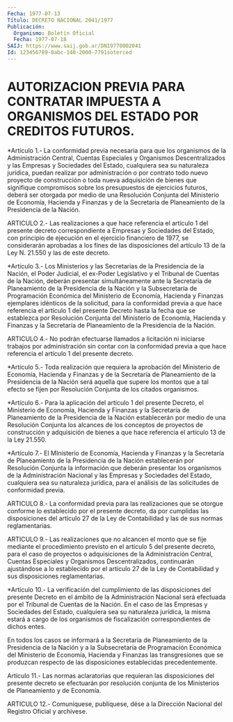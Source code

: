 ```yaml
---
Fecha: 1977-07-13
Título: DECRETO NACIONAL 2041/1977
Publicación:
  Organismo: Boletín Oficial
  Fecha: 1977-07-18
SAIJ: https://www.saij.gob.ar/DN19770002041
Id: 123456789-0abc-140-2000-7791soterced
---
```

# AUTORIZACION PREVIA PARA CONTRATAR IMPUESTA A ORGANISMOS DEL ESTADO POR CREDITOS FUTUROS.

<a id="1"></a>
*Artículo  1.-  La  conformidad  previa necesaria para que los organismos  de  la  Administración Central,  Cuentas  Especiales  y Organismos  Descentralizados   y  las  Empresas  y  Sociedades  del Estado, cualquiera sea su naturaleza  jurídica, puedan realizar por administración o por contrato todo nuevo  proyecto  de construcción o  toda  nueva  adquisición  de  bienes  que signifique compromisos sobre los presupuestos de ejercicios futuros,  deberá  ser otorgada por  medio  de  una Resolución Conjunta del Ministerio de Economía, Hacienda y Finanzas  y  de  la  Secretaría  de  Planeamiento  de la Presidencia de la Nación.

<a id="2"></a>
ARTICULO  2.-  Las  realizaciones  a  que  hace  referencia el artículo  1  del  presente  decreto  correspondiente  a Empresas  y Sociedades  del Estado, con principio de ejecución en el  ejercicio financiero de  1977,  se  considerarán aprobadas a los fines de las disposiciones del artículo  13  de  la  Ley N. 21.550 y las de este decreto.

<a id="3"></a>
*Artículo  3.-  Los  Ministerios  y  las  Secretarías  de  la Presidencia    de   la  Nación,  el  Poder  Judicial,  el  ex-Poder Legislativo  y  el  Tribunal  de  Cuentas  de  la  Nación,  deberán presentar simultáneamente  ante la Secretaría de Planeamiento de la Presidencia  de  la  Nación  y  la  Subsecretaría  de  Programación Económica  del  Ministerio  de  Economía,    Hacienda   y  Finanzas ejemplares idénticos de la solicitud, para la conformidad  previa a que  hace  referencia  el artículo 1 del presente Decreto hasta  la fecha que se establezca  por  Resolución Conjunta del Ministerio de Economía, Hacienda y Finanzas y  la  Secretaría  de Planeamiento de la Presidencia de la Nación.

<a id="4"></a>
ARTICULO  4.-  No  podrán  efectuarse llamados a licitación ni iniciarse trabajos por administración sin contar con la conformidad  previa  a  que  hace  referencia  el  artículo  1  del presente decreto.

<a id="5"></a>
*Artículo  5.- Toda realización que requiera la aprobación del Ministerio de Economía,  Hacienda  y Finanzas y de la Secretaría de Planeamiento  de  la  Presidencia de la  Nación  será  aquella  que supere  los  montos  que a  tal  efecto  se  fijen  por  Resolución Conjunta de los citados organismos.

<a id="6"></a>
*Artículo  6.-  Para la aplicación del artículo 1 del presente Decreto, el Ministerio  de  Economía,  Hacienda  y  Finanzas  y  la Secretaría    de  Planeamiento  de  la  Presidencia  de  la  Nación establecerán por  medio  de una Resolución Conjunta los alcances de los conceptos de proyectos  de construcción y adquisición de bienes a que hace referencia el artículo 13 de la Ley 21.550.

<a id="7"></a>
*Artículo 7.- El MInisterio de Economía, Hacienda y Finanzas y la Secretaría  de  Planeamiento  de  la  Presidencia  de  la Nación establecerán  por  Resolución  Conjunta  la información que deberán presentar  los  organismos  de  la Administración  Nacional  y  las Empresas  y Sociedades del Estado,  cualquiera  sea  su  naturaleza jurídica, para  el  análisis  de  las  solicitudes  de  conformidad previa.

<a id="8"></a>
ARTICULO  8.- La conformidad previa para las realizaciones que se otorgue conforme  lo establecido por el presente decreto, da por cumplidas  las  disposiciones    del  artículo  27  de  la  Ley  de Contabilidad y las de sus normas reglamentarias.

<a id="9"></a>
ARTICULO 9.- Las realizaciones que no alcancen el monto que se fije mediante  el  procedimiento  previsto  en  el  artículo  5 del presente  decreto, para el caso de proyectos o adquisiciones de  la Administración Central, Cuentas Especiales y Organismos Descentralizados,  continuarán  ajustándose a lo establecido por el artículo  27  de  la  Ley  de  Contabilidad   y  sus  disposiciones reglamentarias.

<a id="10"></a>
*Artículo  10.-  La  verificación  del  cumplimiento de  las disposiciones del presente Decreto en el ámbito de la Administración  Nacional  será efectuada por el Tribunal de Cuentas de la Nación. En el caso de  las  Empresas y Sociedades del Estado, cualquiera sea su naturaleza jurídica,  la  misma estará a cargo de los organismos de fiscalización correspondientes  de  dichos entes.

En todos los casos se informará a la Secretaría de Planeamiento  de la  Presidencia  de  la Nación y a la Subsecretaría de Programación Económica del Ministerio  de  Economía,  Hacienda  y  Finanzas  las transgresiones  que  se  produzcan  respecto  de  las disposiciones establecidas precedentemente.

<a id="11"></a>
Artículo 11.- Las normas aclaratorias que requieran las disposiciones del presente decreto se efectuarán por resolución conjunta de los Ministerios de Planeamiento y de Economía.

<a id="12"></a>
ARTICULO  12.-  Comuníquese,  publíquese,  dése a la Dirección Nacional del Registro Oficial y archívese.